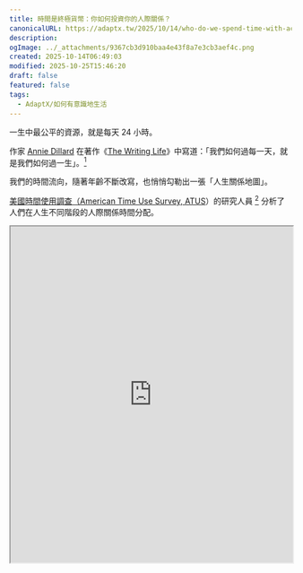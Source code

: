 ```yaml
---
title: 時間是終極貨幣：你如何投資你的人際關係？
canonicalURL: https://adaptx.tw/2025/10/14/who-do-we-spend-time-with-across-our-lifetime
description:
ogImage: ../_attachments/9367cb3d910baa4e43f8a7e3cb3aef4c.png
created: 2025-10-14T06:49:03
modified: 2025-10-25T15:46:20
draft: false
featured: false
tags:
  - AdaptX/如何有意識地生活
---
```


一生中最公平的資源，就是每天 24 小時。

作家 [Annie Dillard](https://www.google.com/search?q=Annie+Dillard) 在著作《[The Writing Life](https://www.amazon.com/Writing-Life-Annie-Dillard/dp/0060919884)》中寫道：「我們如何過每一天，就是我們如何過一生」。[^1]

我們的時間流向，隨著年齡不斷改寫，也悄悄勾勒出一張「人生關係地圖」。

[美國時間使用調查（American Time Use Survey, ATUS](https://ourworldindata.org/time-use)）的研究人員 [^2] 分析了人們在人生不同階段的人際關係時間分配。

<iframe
  src="https://ourworldindata.org/grapher/time-spent-with-relationships-by-age-us?tab=chart"
  loading="lazy"
  width="100%"
  height="600px"
  allow="web-share; clipboard-write"
  allowfullscreen="true"
</iframe>

這份資料提供一面鏡子，幫助我們理解自己與周遭人群的關係變化，也提醒我們更有意識地決定要將時間投注在哪裡。

為了更清楚呈現這些趨勢，我將資料依關係類別拆分成六張圖表 [^3]，接下來讓我們逐一探討。

---

# 1. 家人

[![Time spent with family by age](https://raw.githubusercontent.com/huaminghuangtw/Time-Spent-with-Relationships-by-Age/main/plots/time-spent-with-family-by-age.png)](https://github.com/huaminghuangtw/Time-Spent-with-Relationships-by-Age/blob/main/plots/time-spent-with-family-by-age.png)

小時候，家人幾乎是我們的全世界，每天的相處時間最為密集。

隨著我們長大、離家上大學、建立自己的獨立生活，與家人相處的時間便會從 20 歲開始急速銳減。

那些與父母、手足習以為常的日常相處，逐漸被需要刻意安排的見面所取代。

時間算式有時很無情：若父母已經 65 歲，維持一年見一次面的頻率，那麼此生可能只剩下 15 個「下次見」。

時光飛逝，珍惜與他們相處的每分每秒，因為總有一天，會是你最後一次見到他們。

---

# 2. 朋友

[![Time spent with friends by age](https://raw.githubusercontent.com/huaminghuangtw/Time-Spent-with-Relationships-by-Age/main/plots/time-spent-with-friends-by-age.png)](https://github.com/huaminghuangtw/Time-Spent-with-Relationships-by-Age/blob/main/plots/time-spent-with-friends-by-age.png)

在學生時期，我們花很多時間在建立、經營友誼，並在 18 歲左右達到頂峰。

隨著年紀越大，越會發現：多數的朋友並不是真正的朋友。

他們在事情有趣、好玩或對他們有利時，會搭個順風車；當這些好處消失時，他們也就跟著不見蹤影。

真正的朋友，是無論順境或逆境，總是在那裡支持你的人。

真正的朋友，是在你一無所有可回報時，依然關心你的人。

珍惜那些敢說真話、告訴你事實、勇於挑戰你的朋友。

珍惜那些讓你感到自在，無需刻意打掃家裡就能招待的朋友。

珍惜那些激勵你向上、為你注入能量，讓你成為更好版本自己的朋友。

抱持開放心態認識新朋友，但別忘了那些一直都在的舊朋友。

---

# 3. 伴侶

[![Time spent with partner by age](https://raw.githubusercontent.com/huaminghuangtw/Time-Spent-with-Relationships-by-Age/main/plots/time-spent-with-partner-by-age.png)](https://github.com/huaminghuangtw/Time-Spent-with-Relationships-by-Age/blob/main/plots/time-spent-with-partner-by-age.png)

當我們踏入長期親密關係，與伴侶相處的時間會逐漸增加，直到終老。

因此，選擇與誰共度一生，是 [人生中最重要的決定](https://mikekarnj.com/posts/life-decisions)，沒有之一。

你需要明智地選擇，因為這個人將陪你度過人生中最美好與最糟糕的日子。

如果你渴望組成一個家庭，尋找那位真心想成為「丈夫/妻子」和「父親/母親」的人，而不是只想擁有「老婆/老公」和「孩子」的人。[^4]

愛的最佳方程式是 1 + 1 = ∞；是兩個自由、獨立、完整的靈魂，組成無限大的「我們」。

理想的伴侶，是那個讓你舒服地呈現最真實樣貌的人。

不僅是找到能一起玩樂、歡笑的人，更是願意一同享受無聊的人。

因為兩人相處時，更多時候是安靜地坐在沙發、無所事事的「你看我，我看妳」。

一段維持數十年的長久關係，都是由這些看似枯燥乏味、平淡無奇的日常所組成的。

---

# 4. 孩子

[![Time spent with children by age](https://raw.githubusercontent.com/huaminghuangtw/Time-Spent-with-Relationships-by-Age/main/plots/time-spent-with-children-by-age.png)](https://github.com/huaminghuangtw/Time-Spent-with-Relationships-by-Age/blob/main/plots/time-spent-with-children-by-age.png)

對父母而言，與孩子相處的時間主要集中在 30 到 40 歲之間。

在這段被稱為「[黃金時期](https://www.amazon.com/Magic-Years-Understanding-Handling-Childhood/dp/0684825503)」的成長歲月裡，父母是他們的一切 — 最要好的朋友、世界上最喜歡的人。

那些年你們一起探索新事物、培養共同興趣的每個片刻，都是在存入未來懷舊時得以領取的「[記憶股息](https://www.amazon.com/Die-Zero-Getting-Your-Money/dp/0358567092)」。

然而，這段時間通常也是父母為事業打拼、最忙碌於工作的階段。

但請記住，這段時光一旦錯過，就再也無法重來。

當孩子長大，有了自己的朋友、配偶，甚至是自己的小孩，你將不再是他們的 [全世界](#家人)。

二十年後，還會記得你曾經為了養家糊口、替公司賣肝、熬夜加班的人，不是你的老闆，不是你的同事，是你的孩子。

每件事都有機會成本：奮力向前衝、拼命賺錢的同時，你了解自己正在向後 [放棄](the-monkey-and-pedestal-mindset.md) 什麼嗎？

---

# 5. 同事

[![Time spent with coworkers by age](https://raw.githubusercontent.com/huaminghuangtw/Time-Spent-with-Relationships-by-Age/main/plots/time-spent-with-coworkers-by-age.png)](https://github.com/huaminghuangtw/Time-Spent-with-Relationships-by-Age/blob/main/plots/time-spent-with-coworkers-by-age.png)

在 20 到 60 歲的職業生涯中，同事佔據我們社交生活的一大部分。許多人在這段期間，醒著的時間與同事相處甚至多於家人和朋友。

和誰一起工作，將深深影響我們的內心幸福感。

可以問問自己：

1. 我身邊的同事是否刺激我有不同的思考？
2. 我有不斷地從他們身上學習到新事物嗎？
3. 我是否享受和他們合作、一起解決問題？

---

# 6. 自己

[![Time spent alone by age](https://raw.githubusercontent.com/huaminghuangtw/Time-Spent-with-Relationships-by-Age/main/plots/time-spent-with-alone-by-age.png)](https://github.com/huaminghuangtw/Time-Spent-with-Relationships-by-Age/blob/main/plots/time-spent-with-alone-by-age.png)

獨處的時間隨著年齡增長而穩定增加。我們可能會直覺地認為，獨處時間增加等同於老年人變得更加孤單。

但事實上，獨處不等於孤獨。獨處是一種客觀物理狀態，指自己一個人在某個空間；而孤獨是一種主觀情緒感受，源於對社交連結的渴望未被滿足。

[研究指出](https://ourworldindata.org/social-connections-and-loneliness)，與他人相處時間的長短並不是預測孤獨感的有效指標，而是相處的品質以及我們對這段關係的期望。

[人一生中花最多時間相處的對象，是自己。](https://ourworldindata.org/grapher/time-spent-with-relationships-by-age-us)

因此，學習愛自己，並將獨處時光轉化為高品質的自我對話與沉澱，是維持晚年幸福感的一項關鍵技能。

一個人去散步。

一個人吃晚餐。

一個人看電影。

當一個人能和自己愉快地和平相處，周遭的人事物都將變得和藹可親。

當你找到心靈的平靜，便會體會到一種靜謐的喜悅，對於活著本身都能感到感恩。

試著放慢生活步調，你會發現，簡單的快樂其實無所不在，只要願意停下來細細品味。

你跟自己熟嗎？

[自己一個人時，你都怎麼看待自己呢？](https://www.youtube.com/watch?v=k7X7sZzSXYs)

![](../_attachments/dfde931f7914b88f7d309950f572cebc.jpeg)

---

人生不同階段有不同的陪伴重心：童年是家人，青春是朋友，中年是伴侶、孩子與同事，老年則是伴侶與自己。

作家 [Jim Rohn](https://www.google.com/search?q=Jim+Rohn) 曾說：「我們都是最常相處的五個人的平均。」[^5]

近朱者赤，近墨者黑。環境，特別是最親近的社交圈，深刻影響著我們的習慣、思維和成就 — 無論是在財務、情感還是心智層面。因此，謹慎選擇同行的夥伴至關重要。

多數人擔心錢會用完，卻不害怕浪費生命。我們常慷慨地對待時間，卻吝嗇地對待金錢。花錢時很容易察覺，但時間的流逝卻常常在為時已晚時才被注意到。

[人生很短](https://paulgraham.com/vb.html)，時間才是終極貨幣 — 請謹慎地交易它，聰明地投資它。

愛有等差，斷捨離大部分的人生過客，把寶貴時間留給那些很努力想要進入我們生命裡的那群人；把寶貴時間留給那些你想陪伴到生命盡頭的那群人；把寶貴時間留給會坐在你喪禮上最前排的那群人；把寶貴時間留給你摯愛的那群人。

或許，我們都該時常問自己：**今天的 24 小時，我想和誰一起度過？**

[^1]: _“How we spend our days is, of course, how we spend our lives.” ― Annie Dillard, [The Writing Life](https://www.goodreads.com/work/quotes/516929)_
[^2]: Esteban Ortiz-Ospina, Bastian Herre, Tuna Acisu, Charlie Giattino, and Max Roser (2020) - “Time Use”
[^3]: 原始碼分享於 [GitHub](https://github.com/huaminghuangtw/Time-Spent-with-Relationships-by-Age)
[^4]: 前者是「成為某種角色」的思維，關乎身份認同與責任；後者是「擁有某些東西」的思維，關乎個人慾望與需求。
[^5]: _“You are the average of the five people you spend the most time with.” ― Jim Rohn_
